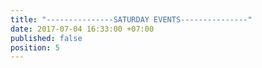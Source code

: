 ```yaml
---
title: "---------------SATURDAY EVENTS---------------"
date: 2017-07-04 16:33:00 +07:00
published: false
position: 5
---
```


